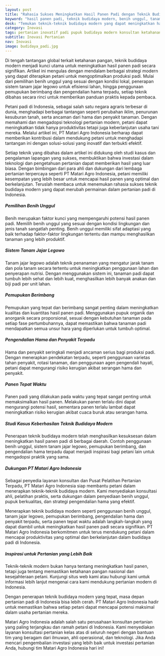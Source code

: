 ```yaml
---
layout: post
title: "Rahasia Sukses Meningkatkan Hasil Panen Padi dengan Teknik Budidaya Modern!"
keyword: "hasil panen padi, teknik budidaya modern, benih unggul, tanam jajar legowo, pemupukan berimbang, pengendalian hama padi, panen tepat waktu, konsultan pertanian, pelatihan pertanian terpadu, PT Matari Agro Indonesia"
desk: "Temukan teknik-teknik budidaya modern yang dapat meningkatkan hasil panen padi Anda secara signifikan. Pelajari strategi penggunaan benih unggul, tanam jajar legowo, pemupukan berimbang, hingga pengendalian hama terpadu."
category: Inovasi
tags: pertanian inovatif padi pupuk budidaya modern konsultan ketahanan pangan
subtitle: Inovasi Pertanian
nav: Inovasi
image: budidaya_padi.jpg
---
```


Di tengah tantangan global terkait ketahanan pangan, teknik budidaya modern menjadi kunci utama untuk meningkatkan hasil panen padi secara signifikan. Artikel ini mengulas dengan mendalam berbagai strategi modern yang dapat diterapkan petani untuk mengoptimalkan produksi padi. Mulai dari pemilihan benih unggul yang sesuai dengan kondisi lokal, penerapan sistem tanam jajar legowo untuk efisiensi lahan, hingga penggunaan pemupukan berimbang dan pengendalian hama terpadu, setiap teknik dibahas secara rinci untuk memberikan panduan praktis kepada pembaca.

Petani padi di Indonesia, sebagai salah satu negara agraris terbesar di dunia, menghadapi berbagai tantangan seperti perubahan iklim, penurunan kesuburan tanah, serta ancaman dari hama dan penyakit tanaman. Dengan memahami dan mengadopsi teknologi pertanian modern, petani dapat meningkatkan tidak hanya produktivitas tetapi juga keberlanjutan usaha tani mereka. Melalui artikel ini, PT Matari Agro Indonesia berharap dapat memberikan kontribusi dalam mendukung petani untuk menghadapi tantangan ini dengan solusi-solusi yang inovatif dan terbukti efektif.

Setiap teknik yang dibahas dalam artikel ini didukung oleh studi kasus dan pengalaman lapangan yang sukses, membuktikan bahwa investasi dalam teknologi dan pengetahuan pertanian dapat memberikan hasil yang luar biasa. Dengan bimbingan dari para ahli dan dukungan dari lembaga pertanian terpercaya seperti PT Matari Agro Indonesia, petani memiliki kesempatan yang lebih besar untuk mencapai hasil panen yang optimal dan berkelanjutan. Teruslah membaca untuk menemukan rahasia sukses teknik budidaya modern yang dapat merubah permainan dalam pertanian padi di Indonesia.

##### Pemilihan Benih Unggul
Benih merupakan faktor kunci yang mempengaruhi potensi hasil panen padi. Memilih benih unggul yang sesuai dengan kondisi lingkungan dan jenis tanah sangatlah penting. Benih unggul memiliki sifat adaptasi yang baik terhadap faktor-faktor lingkungan tertentu dan mampu menghasilkan tanaman yang lebih produktif.

##### Sistem Tanam Jajar Legowo
Tanam jajar legowo adalah teknik penanaman yang mengatur jarak tanam dan pola tanam secara tertentu untuk meningkatkan penggunaan lahan dan penyerapan nutrisi. Dengan menggunakan sistem ini, tanaman padi dapat tumbuh lebih sehat dan lebih kuat, menghasilkan lebih banyak anakan dan biji padi per unit lahan.

##### Pemupukan Berimbang
Pemupukan yang tepat dan berimbang sangat penting dalam meningkatkan kualitas dan kuantitas hasil panen padi. Menggunakan pupuk organik dan anorganik secara proporsional, sesuai dengan kebutuhan tanaman pada setiap fase pertumbuhannya, dapat memastikan bahwa tanaman padi mendapatkan semua unsur hara yang diperlukan untuk tumbuh optimal.

##### Pengendalian Hama dan Penyakit Terpadu
Hama dan penyakit seringkali menjadi ancaman serius bagi produksi padi. Dengan menerapkan pendekatan terpadu, seperti penggunaan varietas tahan penyakit, rotasi tanaman, dan penggunaan agen pengendali hayati, petani dapat mengurangi risiko kerugian akibat serangan hama dan penyakit.

##### Panen Tepat Waktu
Panen padi yang dilakukan pada waktu yang tepat sangat penting untuk memaksimalkan hasil panen. Melakukan panen terlalu dini dapat mengurangi potensi hasil, sementara panen terlalu lambat dapat meningkatkan risiko kerugian akibat cuaca buruk atau serangan hama.

##### Studi Kasus Keberhasilan Teknik Budidaya Modern
Penerapan teknik budidaya modern telah menghasilkan kesuksesan dalam meningkatkan hasil panen padi di berbagai daerah. Contoh penggunaan benih unggul, sistem tanam jajar legowo, pemupukan berimbang, dan pengendalian hama terpadu dapat menjadi inspirasi bagi petani lain untuk mengadopsi praktik yang sama.

##### Dukungan PT Matari Agro Indonesia
Sebagai penyedia layanan konsultan dan Pusat Pelatihan Pertanian Terpadu, PT Matari Agro Indonesia siap membantu petani dalam menerapkan teknik-teknik budidaya modern. Kami menyediakan konsultasi ahli, pelatihan praktis, serta dukungan dalam penyediaan benih unggul, pupuk berkualitas, dan strategi pengendalian hama yang efektif.

Menerapkan teknik budidaya modern seperti penggunaan benih unggul, tanam jajar legowo, pemupukan berimbang, pengendalian hama dan penyakit terpadu, serta panen tepat waktu adalah langkah-langkah yang dapat diambil untuk meningkatkan hasil panen padi secara signifikan. PT Matari Agro Indonesia berkomitmen untuk terus mendukung petani dalam mencapai produktivitas yang optimal dan berkelanjutan dalam budidaya padi di Indonesia.

##### Inspirasi untuk Pertanian yang Lebih Baik
Teknik-teknik modern bukan hanya tentang meningkatkan hasil panen, tetapi juga tentang memastikan ketahanan pangan nasional dan kesejahteraan petani. Kunjungi situs web kami atau hubungi kami untuk informasi lebih lanjut mengenai cara kami mendukung pertanian modern di Indonesia.

Dengan penerapan teknik budidaya modern yang tepat, masa depan pertanian padi di Indonesia bisa lebih cerah. PT Matari Agro Indonesia hadir untuk memastikan bahwa setiap petani dapat mencapai potensi maksimal dalam usaha pertanian mereka.

Matari Agro Indonesia adalah salah satu perusahaan konsultan pertanian yang paling terjangkau dan ramah petani di Indonesia. Kami menyediakan layanan konsultasi pertanian kelas atas di seluruh negeri dengan bantuan tim yang beragam dari ilmuwan, ahli operasional, dan teknologi. Jika Anda mencari pengembalian investasi yang lebih baik untuk investasi pertanian Anda, hubungi tim Matari Agro Indonesia hari ini!

